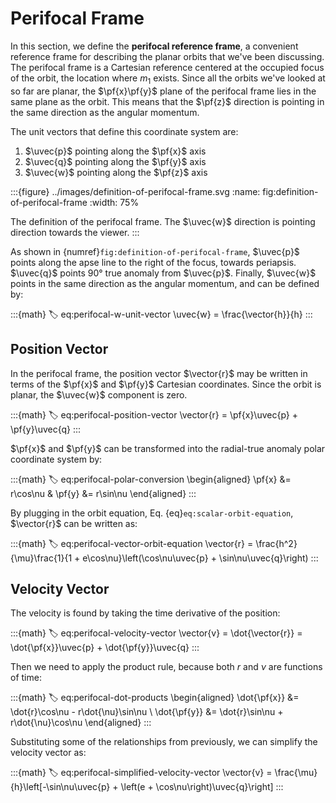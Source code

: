 # Perifocal Frame

In this section, we define the **perifocal reference frame**, a convenient reference frame for describing the planar orbits that we've been discussing. The perifocal frame is a Cartesian reference centered at the occupied focus of the orbit, the location where $m_1$ exists. Since all the orbits we've looked at so far are planar, the $\pf{x}\pf{y}$ plane of the perifocal frame lies in the same plane as the orbit. This means that the $\pf{z}$ direction is pointing in the same direction as the angular momentum.

The unit vectors that define this coordinate system are:

1. $\uvec{p}$ pointing along the $\pf{x}$ axis
2. $\uvec{q}$ pointing along the $\pf{y}$ axis
3. $\uvec{w}$ pointing along the $\pf{z}$ axis

:::{figure} ../images/definition-of-perifocal-frame.svg
:name: fig:definition-of-perifocal-frame
:width: 75%

The definition of the perifocal frame. The $\uvec{w}$ direction is pointing direction towards the viewer.
:::

As shown in {numref}`fig:definition-of-perifocal-frame`, $\uvec{p}$ points along the apse line to the right of the focus, towards periapsis. $\uvec{q}$ points 90° true anomaly from $\uvec{p}$. Finally, $\uvec{w}$ points in the same direction as the angular momentum, and can be defined by:

:::{math}
:label: eq:perifocal-w-unit-vector
\uvec{w} = \frac{\vector{h}}{h}
:::

## Position Vector

In the perifocal frame, the position vector $\vector{r}$ may be written in terms of the $\pf{x}$ and $\pf{y}$ Cartesian coordinates. Since the orbit is planar, the $\uvec{w}$ component is zero.

:::{math}
:label: eq:perifocal-position-vector
\vector{r} = \pf{x}\uvec{p} + \pf{y}\uvec{q}
:::

$\pf{x}$ and $\pf{y}$ can be transformed into the radial-true anomaly polar coordinate system by:

:::{math}
:label: eq:perifocal-polar-conversion
\begin{aligned}
  \pf{x} &= r\cos\nu & \pf{y} &= r\sin\nu
\end{aligned}
:::

By plugging in the orbit equation, Eq. {eq}`eq:scalar-orbit-equation`, $\vector{r}$ can be written as:

:::{math}
:label: eq:perifocal-vector-orbit-equation
\vector{r} = \frac{h^2}{\mu}\frac{1}{1 + e\cos\nu}\left(\cos\nu\uvec{p} + \sin\nu\uvec{q}\right)
:::

## Velocity Vector

The velocity is found by taking the time derivative of the position:

:::{math}
:label: eq:perifocal-velocity-vector
\vector{v} = \dot{\vector{r}} = \dot{\pf{x}}\uvec{p} + \dot{\pf{y}}\uvec{q}
:::

Then we need to apply the product rule, because both $r$ and $\nu$ are functions of time:

:::{math}
:label: eq:perifocal-dot-products
\begin{aligned}
  \dot{\pf{x}} &= \dot{r}\cos\nu - r\dot{\nu}\sin\nu \\
  \dot{\pf{y}} &= \dot{r}\sin\nu + r\dot{\nu}\cos\nu
\end{aligned}
:::

Substituting some of the relationships from previously, we can simplify the velocity vector as:

:::{math}
:label: eq:perifocal-simplified-velocity-vector
\vector{v} = \frac{\mu}{h}\left[-\sin\nu\uvec{p} + \left(e + \cos\nu\right)\uvec{q}\right]
:::
